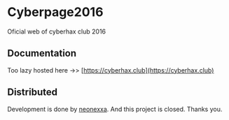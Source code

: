 # Cyberpage2016
Oficial web of cyberhax club 2016

## Documentation
Too lazy hosted here ->> [https://cyberhax.club](https://cyberhax.club)

## Distributed
Development is done by [neonexxa](https://neonexxa.github.io/resume). And this project is closed. Thanks you. 
